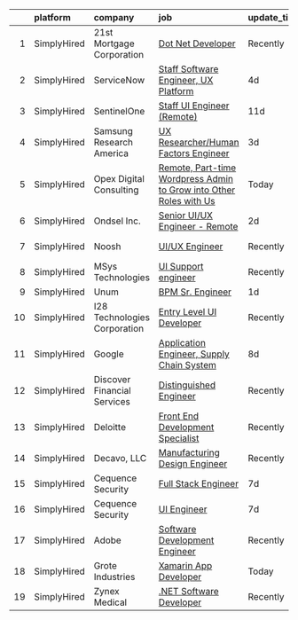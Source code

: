

|    | platform    | company                      | job                                                                                                                                                                        | update_time   | location          |
|---:|:------------|:-----------------------------|:---------------------------------------------------------------------------------------------------------------------------------------------------------------------------|:--------------|:------------------|
|  1 | SimplyHired | 21st Mortgage Corporation    | [Dot Net Developer](https://www.simplyhired.com/job/EGRQAiY53TICJxtUHsDSlq-KP4RKqfRCNocZFTvPJXMjLVDjyUcOEQ?q=ux+engineer)                                                  | Recently      | Knoxville, TN     |
|  2 | SimplyHired | ServiceNow                   | [Staff Software Engineer, UX Platform](https://www.simplyhired.com/job/LYXWVg7lQzjstrLnaqtz3EI4owAD1XnqvGVfU47bGT9fh25f6vIwCw?q=ux+engineer)                               | 4d            | Santa Clara, CA   |
|  3 | SimplyHired | SentinelOne                  | [Staff UI Engineer (Remote)](https://www.simplyhired.com/job/wO8O_urGKYAPYnWP1irgxU8toEwTAKHO452YwmJPJb8lubatp_XDYw?q=ux+engineer)                                         | 11d           | Mountain View, CA |
|  4 | SimplyHired | Samsung Research America     | [UX Researcher/Human Factors Engineer](https://www.simplyhired.com/job/mQuJgMLBBIGji9EXxioTHzFWfSWfxZm-KsKECym01B70V02knd3uwA?q=ux+engineer)                               | 3d            | Mountain View, CA |
|  5 | SimplyHired | Opex Digital Consulting      | [Remote, Part-time Wordpress Admin to Grow into Other Roles with Us](https://www.simplyhired.com/job/ARSAq2FSMTFcAxMKfcaFDG4Ov2xjEI61_aN9hwHRuJ3ii-EmzMkO0A?q=ux+engineer) | Today         | Houston, TX       |
|  6 | SimplyHired | Ondsel Inc.                  | [Senior UI/UX Engineer - Remote](https://www.simplyhired.com/job/HFP3ekiDvGFdIO76q1ph8OJdhyzKDPSW5OxSm0QmZbFCjRcNMzKxvg?q=ux+engineer)                                     | 2d            | New York, NY      |
|  7 | SimplyHired | Noosh                        | [UI/UX Engineer](https://www.simplyhired.com/job/QVuqTtgD5WW-ggtpFdocZvbeSpTAkYm1nb_OHUTx7bmohhsQEqrshQ?q=ux+engineer)                                                     | Recently      | Mountain View, CA |
|  8 | SimplyHired | MSys Technologies            | [UI Support engineer](https://www.simplyhired.com/job/nM4yhXRIC8bTtYhOJTO9pGSRihpmkMm7_6q2Vltju2en01-tvI6dDg?q=ux+engineer)                                                | Recently      | San Jose, CA      |
|  9 | SimplyHired | Unum                         | [BPM Sr. Engineer](https://www.simplyhired.com/job/qoZZQ_uGPcf2nVZ7KPEWWvf_3cs6FoLWZpUwe7F2IwBPkdJZqWXoBw?q=ux+engineer)                                                   | 1d            | Atlanta, GA       |
| 10 | SimplyHired | I28 Technologies Corporation | [Entry Level UI Developer](https://www.simplyhired.com/job/CWgabUL4o1fYvt9lhPWRtQR1L-fktB0T3c525C_CtWJq4QJSyRR9bw?q=ux+engineer)                                           | Recently      | Kemp, TX          |
| 11 | SimplyHired | Google                       | [Application Engineer, Supply Chain System](https://www.simplyhired.com/job/hIqJ2xYm8zxa6hEdQiBJDjYpArVcyDE_7cFJtNnN-ItnYesKN7UmvA?q=ux+engineer)                          | 8d            | Sunnyvale, CA     |
| 12 | SimplyHired | Discover Financial Services  | [Distinguished Engineer](https://www.simplyhired.com/job/W-KlGN-RUKWs96imHo8OYX4Tw5XIfAEW_aE_z7APo7C_grPO1RkMxA?q=ux+engineer)                                             | Recently      | Riverwoods, IL    |
| 13 | SimplyHired | Deloitte                     | [Front End Development Specialist](https://www.simplyhired.com/job/xymXTBNVFt8Cgc-y6m_s1elXmjHPpjmjSA0jZgYUAdiyDRZ1MCm5Yg?q=ux+engineer)                                   | Recently      | Fresno, CA        |
| 14 | SimplyHired | Decavo, LLC                  | [Manufacturing Design Engineer](https://www.simplyhired.com/job/n7IV0epdKyevj1UWmhsg-Fu43KfjeoY64bU56E8guHVsNp4xhYBV-Q?q=ux+engineer)                                      | Recently      | Hood River, OR    |
| 15 | SimplyHired | Cequence Security            | [Full Stack Engineer](https://www.simplyhired.com/job/CR0oJlJZZelYs73sxq354IFEAA6q0pH9k8-sU2Rc6tSJ6uReoflm7A?q=ux+engineer)                                                | 7d            | Sunnyvale, CA     |
| 16 | SimplyHired | Cequence Security            | [UI Engineer](https://www.simplyhired.com/job/Qr_o__zsmhpA5lJRxoO-ppjXLwSKLuSq9wBXqIa5GTtX9k97-JZiYw?q=ux+engineer)                                                        | 7d            | Sunnyvale, CA     |
| 17 | SimplyHired | Adobe                        | [Software Development Engineer](https://www.simplyhired.com/job/HAtl4OplgWqVFJlQ5imYjHzA7oPbu6NiaoDKa6HXlwyInc8FpoxULg?q=ux+engineer)                                      | Recently      | San Jose, CA      |
| 18 | SimplyHired | Grote Industries             | [Xamarin App Developer](https://www.simplyhired.com/job/ifIIhgPfA_HHZv-ca6bh-7NS6nNiEfNkvfeBlExsgaJI5UE8rmS5qg?q=ux+engineer)                                              | Today         | Madison, IN       |
| 19 | SimplyHired | Zynex Medical                | [.NET Software Developer](https://www.simplyhired.com/job/CkZS4u7p1I92Dp42AUwS_a_ddjsrJw7_CNhZYtWMjYq5qdAiX22kGQ?q=ux+engineer)                                            | Recently      | Englewood, CO     |
